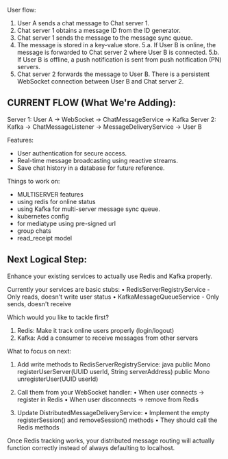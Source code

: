 User flow:
1. User A sends a chat message to Chat server 1.
2. Chat server 1 obtains a message ID from the ID generator.
3. Chat server 1 sends the message to the message sync queue.
4. The message is stored in a key-value store.
5.a. If User B is online, the message is forwarded to Chat server 2 where User B is connected.
5.b. If User B is offline, a push notification is sent from push notification (PN) servers.
6. Chat server 2 forwards the message to User B. There is a persistent WebSocket connection between User B and Chat server 2.


## CURRENT FLOW  (What We're Adding):
Server 1: User A → WebSocket → ChatMessageService → Kafka
Server 2: Kafka → ChatMessageListener → MessageDeliveryService → User B

Features:
- User authentication  for secure access.
- Real-time message broadcasting using reactive streams.
- Save chat history in a database for future reference.


Things to work on: 
- MULTISERVER features 
- using redis for online status
- using Kafka for multi-server message sync queue. 
- kubernetes config
- for mediatype using pre-signed url 
- group chats 
- read_receipt model

## Next Logical Step:
Enhance your existing services to actually use Redis and Kafka properly.

Currently your services are basic stubs:
• RedisServerRegistryService - Only reads, doesn't write user status
• KafkaMessageQueueService - Only sends, doesn't receive

Which would you like to tackle first?
1. Redis: Make it track online users properly (login/logout)
2. Kafka: Add a consumer to receive messages from other servers


What to focus on next:

1. Add write methods to RedisServerRegistryService:
   java
   public Mono<Void> registerUserServer(UUID userId, String serverAddress)
   public Mono<Void> unregisterUser(UUID userId)


2. Call them from your WebSocket handler:
   • When user connects → register in Redis
   • When user disconnects → remove from Redis

3. Update DistributedMessageDeliveryService:
   • Implement the empty registerSession() and removeSession() methods
   • They should call the Redis methods

Once Redis tracking works, your distributed message routing will actually function correctly instead of always defaulting to localhost.
